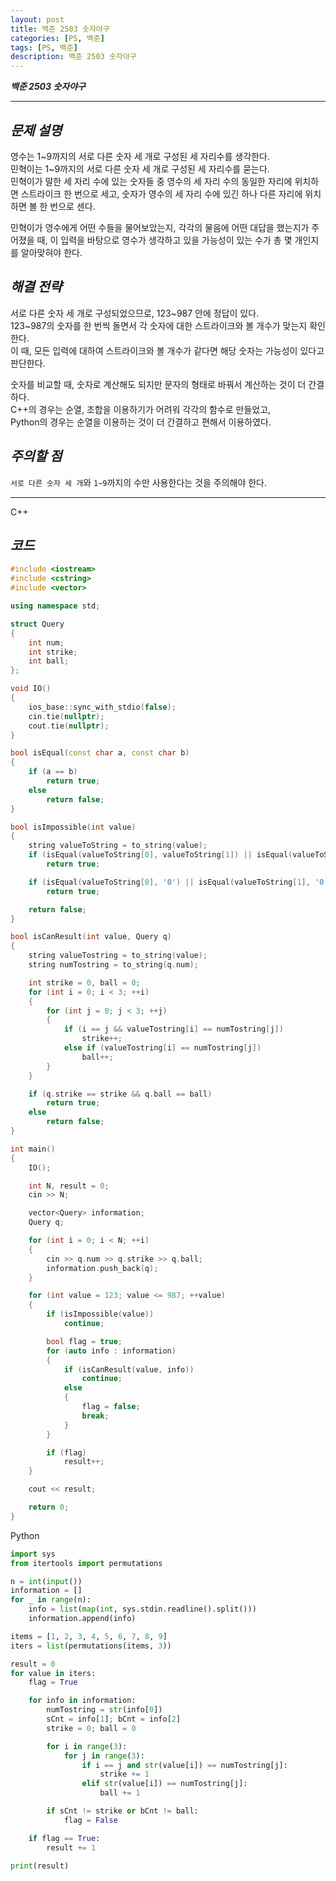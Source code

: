```yaml
---
layout: post
title: 백준 2503 숫자야구
categories: [PS, 백준]
tags: [PS, 백준]
description: 백준 2503 숫자야구
---
```


**_백준 2503 숫자야구_**

<hr>

## **_문제 설명_**

영수는 1~9까지의 서로 다른 숫자 세 개로 구성된 세 자리수를 생각한다.  
민혁이는 1~9까지의 서로 다른 숫자 세 개로 구성된 세 자리수를 묻는다.  
민혁이가 말한 세 자리 수에 있는 숫자들 중 영수의 세 자리 수의 동일한 자리에 위치하면 스트라이크 한 번으로 세고, 숫자가 영수의 세 자리 수에 있긴 하나 다른 자리에 위치하면 볼 한 번으로 센다.

민혁이가 영수에게 어떤 수들을 물어보았는지, 각각의 물음에 어떤 대답을 했는지가 주어졌을 때, 이 입력을 바탕으로 영수가 생각하고 있을 가능성이 있는 수가 총 몇 개인지를 알아맞혀야 한다.

## **_해결 전략_**

서로 다른 숫자 세 개로 구성되었으므로, 123~987 안에 정답이 있다.  
123~987의 숫자를 한 번씩 돌면서 각 숫자에 대한 스트라이크와 볼 개수가 맞는지 확인한다.  
이 때, 모든 입력에 대하여 스트라이크와 볼 개수가 같다면 해당 숫자는 가능성이 있다고 판단한다.

숫자를 비교할 때, 숫자로 계산해도 되지만 문자의 형태로 바꿔서 계산하는 것이 더 간결하다.  
C++의 경우는 순열, 조합을 이용하기가 어려워 각각의 함수로 만들었고,  
Python의 경우는 순열을 이용하는 것이 더 간결하고 편해서 이용하였다.

## **_주의할 점_**

`서로 다른 숫자 세 개`와 `1~9`까지의 수만 사용한다는 것을 주의해야 한다.

<hr>

C++

## **_코드_**

```c++
#include <iostream>
#include <cstring>
#include <vector>

using namespace std;

struct Query
{
    int num;
    int strike;
    int ball;
};

void IO()
{
    ios_base::sync_with_stdio(false);
    cin.tie(nullptr);
    cout.tie(nullptr);
}

bool isEqual(const char a, const char b)
{
    if (a == b)
        return true;
    else
        return false;
}

bool isImpossible(int value)
{
    string valueToString = to_string(value);
    if (isEqual(valueToString[0], valueToString[1]) || isEqual(valueToString[1], valueToString[2]) || isEqual(valueToString[0], valueToString[2]))
        return true;

    if (isEqual(valueToString[0], '0') || isEqual(valueToString[1], '0') || isEqual(valueToString[2], '0'))
        return true;

    return false;
}

bool isCanResult(int value, Query q)
{
    string valueTostring = to_string(value);
    string numTostring = to_string(q.num);

    int strike = 0, ball = 0;
    for (int i = 0; i < 3; ++i)
    {
        for (int j = 0; j < 3; ++j)
        {
            if (i == j && valueTostring[i] == numTostring[j])
                strike++;
            else if (valueTostring[i] == numTostring[j])
                ball++;
        }
    }

    if (q.strike == strike && q.ball == ball)
        return true;
    else
        return false;
}

int main()
{
    IO();

    int N, result = 0;
    cin >> N;

    vector<Query> information;
    Query q;

    for (int i = 0; i < N; ++i)
    {
        cin >> q.num >> q.strike >> q.ball;
        information.push_back(q);
    }

    for (int value = 123; value <= 987; ++value)
    {
        if (isImpossible(value))
            continue;

        bool flag = true;
        for (auto info : information)
        {
            if (isCanResult(value, info))
                continue;
            else
            {
                flag = false;
                break;
            }
        }

        if (flag)
            result++;
    }

    cout << result;

    return 0;
}
```

Python

```python
import sys
from itertools import permutations

n = int(input())
information = []
for _ in range(n):
    info = list(map(int, sys.stdin.readline().split()))
    information.append(info)

items = [1, 2, 3, 4, 5, 6, 7, 8, 9]
iters = list(permutations(items, 3))

result = 0
for value in iters:
    flag = True

    for info in information:
        numTostring = str(info[0])
        sCnt = info[1]; bCnt = info[2]
        strike = 0; ball = 0

        for i in range(3):
            for j in range(3):
                if i == j and str(value[i]) == numTostring[j]:
                    strike += 1
                elif str(value[i]) == numTostring[j]:
                    ball += 1

        if sCnt != strike or bCnt != ball:
            flag = False

    if flag == True:
        result += 1

print(result)
```
